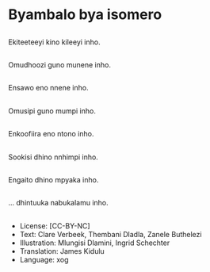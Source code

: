 # Byambalo bya isomero

##
Ekiteeteeyi kino kileeyi
inho.

##
Omudhoozi guno
munene inho.

##
Ensawo eno nnene
inho.

##
Omusipi guno mumpi
inho.

##
Enkoofiira eno ntono
inho.

##
Sookisi dhino nnhimpi
inho.

##
Engaito dhino mpyaka
inho.

##
... dhintuuka
nabukalamu inho.

##
* License: [CC-BY-NC]
* Text: Clare Verbeek, Thembani Dladla, Zanele Buthelezi
* Illustration: Mlungisi Dlamini, Ingrid Schechter
* Translation: James Kidulu
* Language: xog

